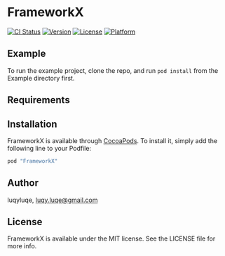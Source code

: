 # FrameworkX

[![CI Status](http://img.shields.io/travis/luqyluqe/FrameworkX.svg?style=flat)](https://travis-ci.org/luqyluqe/FrameworkX)
[![Version](https://img.shields.io/cocoapods/v/FrameworkX.svg?style=flat)](http://cocoapods.org/pods/FrameworkX)
[![License](https://img.shields.io/cocoapods/l/FrameworkX.svg?style=flat)](http://cocoapods.org/pods/FrameworkX)
[![Platform](https://img.shields.io/cocoapods/p/FrameworkX.svg?style=flat)](http://cocoapods.org/pods/FrameworkX)

## Example

To run the example project, clone the repo, and run `pod install` from the Example directory first.

## Requirements

## Installation

FrameworkX is available through [CocoaPods](http://cocoapods.org). To install
it, simply add the following line to your Podfile:

```ruby
pod "FrameworkX"
```

## Author

luqyluqe, luqy.luqe@gmail.com

## License

FrameworkX is available under the MIT license. See the LICENSE file for more info.
